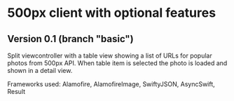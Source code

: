# 500px client with optional features


## Version 0.1 (branch "basic") 

Split viewcontroller with a table view showing a list of URLs for popular photos from 500px API. 
When table item is selected the photo is loaded and shown in a detail view.

Frameworks used: Alamofire, AlamofireImage, SwiftyJSON, AsyncSwift, Result




